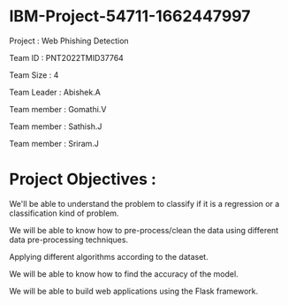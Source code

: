 # IBM-Project-54711-1662447997
Project : Web Phishing Detection

Team ID : PNT2022TMID37764

Team Size : 4

Team Leader : Abishek.A

Team member : Gomathi.V

Team member : Sathish.J

Team member : Sriram.J
# Project Objectives :

We'll be able to understand the problem to classify if it is a regression or a classification kind of problem.

We will be able to know how to pre-process/clean the data using different data pre-processing techniques.

Applying different algorithms according to the dataset.

We will be able to know how to find the accuracy of the model.

We will be able to build web applications using the Flask framework.
